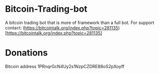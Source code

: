 Bitcoin-Trading-bot
===================

A bitcoin trading bot that is more of framework than a full bot.
For support contact: (https://bitcointalk.org/index.php?topic=281135)[https://bitcointalk.org/index.php?topic=281135]

Donations
===================
Bitcoin address 1PRnqrGcN4Uy2s1NzpCZDRE88oS2pXoyff